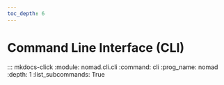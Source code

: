 ```yaml
---
toc_depth: 6
---
```


# Command Line Interface (CLI)

::: mkdocs-click
    :module: nomad.cli.cli
    :command: cli
    :prog_name: nomad
    :depth: 1
    :list_subcommands: True
